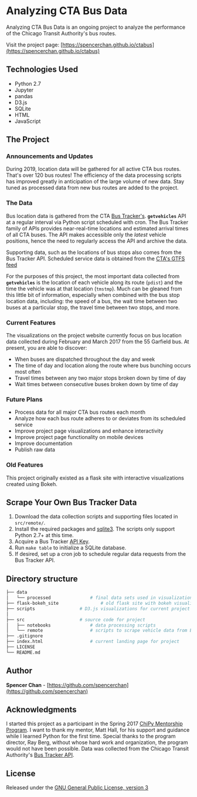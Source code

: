 # Analyzing CTA Bus Data

Analyzing CTA Bus Data is an ongoing project to analyze the performance of the Chicago Transit Authority's bus routes. 

Visit the project page: [https://spencerchan.github.io/ctabus](https://spencerchan.github.io/ctabus)

## Technologies Used
* Python 2.7
* Jupyter
* pandas
* D3.js
* SQLite
* HTML
* JavaScript

## The Project

### Announcements and Updates
During 2019, location data will be gathered for all active CTA bus routes. That's over 120 bus routes! The efficiency of the data processing scripts has improved greatly in anticipation of the large volume of new data. Stay tuned as processed data from new bus routes are added to the project.

### The Data
Bus location data is gathered from the CTA [Bus Tracker's](http://www.transitchicago.com/developers/bustracker.aspx). **`getvehicles`** API at a regular interval via Python script scheduled with cron. The Bus Tracker family of APIs provides near-real-time locations and estimated arrival times of all CTA buses. The API makes accessible only the *latest* vehicle positions, hence the need to regularly access the API and archive the data.

Supporting data, such as the locations of bus stops also comes from the Bus Tracker API. Scheduled service data is obtained from the [CTA's GTFS feed](https://www.transitchicago.com/developers/gtfs/)

For the purposes of this project, the most important data collected from **`getvehicles`** is the location of each vehicle along its route (`pdist`) and the time the vehicle was at that location (`tmstmp`). Much can be gleaned from this little bit of information, especially when combined with the bus stop location data, including: the speed of a bus, the wait time between two buses at a particular stop, the travel time between two stops, and more.

### Current Features
The visualizations on the project website currently focus on bus location data collected during February and March 2017 from the 55 Garfield bus. At present, you are able to discover:
* When buses are dispatched throughout the day and week
* The time of day and location along the route where bus bunching occurs most often
* Travel times between any two major stops broken down by time of day
* Wait times between consecutive buses broken down by time of day

### Future Plans
* Process data for all major CTA bus routes each month
* Analyze how each bus route adheres to or deviates from its scheduled service
* Improve project page visualizations and enhance interactivity
* Improve project page functionality on mobile devices
* Improve documentation
* Publish raw data

### Old Features
This project originally existed as a flask site with interactive visualizations created using Bokeh.

## Scrape Your Own Bus Tracker Data
1. Download the data collection scripts and supporting files located in `src/remote/`.
2. Install the required packages and [sqlite3](https://www.sqlite.org/download.html). The scripts only support Python 2.7+ at this time.
3. Acquire a Bus Tracker [API Key](https://www.transitchicago.com/developers/bustracker/).
4. Run ```make table``` to initialize a SQLite database.
5. If desired, set up a cron job to schedule regular data requests from the Bus Tracker API.

## Directory structure
```bash
├── data
│   └── processed				# final data sets used in visualizations
├── flask-bokeh_site				# old flask site with bokeh visualizations 
├── scripts					# D3.js visualizations for current project page
│ 
├── src						# source code for project
│   ├── notebooks				# data processing scripts
│   └── remote					# scripts to scrape vehicle data from Bus Tracker API
├── .gitignore
├── index.html					# current landing page for project
├── LICENSE
└──	README.md
```

## Author
**Spencer Chan**  - [https://github.com/spencerchan](https://github.com/spencerchan)

## Acknowledgments
I started this project as a participant in the Spring 2017 [ChiPy Mentorship Program](https://chipymentor.org). I want to thank my mentor, Matt Hall, for his support and guidance while I learned Python for the first time. Special thanks to the program director, Ray Berg, without whose hard work and organization, the program would not have been possible. Data was collected from the Chicago Transit Authority's [Bus Tracker API](http://www.transitchicago.com/developers/bustracker.aspx).

## License
Released under the [GNU General Public License, version 3](https://opensource.org/licenses/GPL-3.0)
